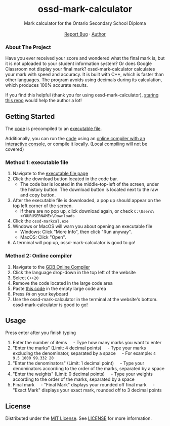 <br />
<div align="center">
  <h1 align="center">ossd-mark-calculator</h3>

  <p align="center">
    Mark calculator for the Ontario Secondary School Diploma
    <br />
    <br />
    <a href="https://github.com/udontur/ossd-mark-calculator/issues?q=sort%3Aupdated-desc+is%3Aissue+is%3Aopen">Report Bug</a>
    ·
    <a href="https://github.com/udontur">Author</a>
  </p>
</div>

<!-- ABOUT THE PROJECT -->
### About The Project

Have you ever received your score and wondered what the final mark is, but it is not uploaded to your student information system? Or does Google Classroom not display your final mark? ossd-mark-calculator calculates your mark with speed and accuracy. It is built with C++, which is faster than other languages. The program avoids using decimals during its calculation, which produces 100% accurate results.  

If you find this helpful (thank you for using ossd-mark-calculator), [staring this repo](https://docs.github.com/en/get-started/exploring-projects-on-github/saving-repositories-with-stars) would help the author a lot!

## Getting Started

The [code](https://github.com/udontur/ossd-mark-calculator/blob/main/src/main.cpp) is precompiled to an [executable file](https://github.com/udontur/ossd-mark-calculator/blob/main/ossd-markcal.exe). 

Additionally, you can run the [code](https://github.com/udontur/ossd-mark-calculator/blob/main/src/main.cpp) using an [online compiler with an interactive console](https://www.onlinegdb.com/online_c_compiler), or compile it locally. (Local compiling will not be covered) 

### Method 1: executable file

1. Navigate to the [executable file page](https://github.com/udontur/ossd-mark-calculator/blob/main/ossd-markcal.exe)
2. Click the download button located in the code bar. 
    - The code bar is located in the middle-top-left of the screen, under the history button. The download button is located next to the raw and copy button. 
3. After the executable file is downloaded, a pop up should appear on the top left corner of the screen. 
    - If there are no pop up, click download again, or check  ```C:\Users\<YOURUSERNAME>\Downloads```
4. Click the ```ossd-markcal.exe```
5. Windows or MacOS will warn you about opening an executable file
    - Windows: Click "More Info", then click "Run anyway".
    - MacOS: Click "Open".
6. A terminal will pop up, ossd-mark-calculator is good to go!

### Method 2: Online compiler
1. Navigate to the [GDB Online Compiler](https://www.onlinegdb.com/)
2. Click the language drop-down in the top left of the website
3. Select ```C++20```
4. Remove the code located in the large code area
5. Paste [this code](https://github.com/udontur/ossd-mark-calculator/blob/main/src/main.cpp) in the empty large code area
6. Press ```F9``` on your keyboard
7. Use the ossd-mark-calculator in the terminal at the website's bottom. ossd-mark-calculator is good to go!

## Usage
Press enter after you finish typing
1. Enter the number of items
    - Type how many marks you want to enter
2. "Enter the marks" (Limit: 4 decimal points)
    - Type your marks excluding the denominator, separated by a space
    - For example: ```4 9.5 1000 99.332 20```
3. "Enter the denominators" (Limit: 1 decimal point)
    - Type your denominators according to the order of the marks, separated by a space
4. "Enter the weights" (Limit: 0 decimal points)
    - Type your weights according to the order of the marks, separated by a space    
5. Final mark
    - "Final Mark" displays your rounded off final mark
    - "Exact Mark" displays your exact mark, rounded off to 3 decimal points

## License

Distributed under the [MIT License](https://github.com/udontur/ossd-mark-calculator/blob/main/LICENSE). See [LICENSE](https://github.com/udontur/ossd-mark-calculator/blob/main/LICENSE) for more information.
